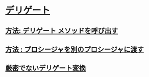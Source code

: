 # [デリゲート](index.md)
## [方法: デリゲート メソッドを呼び出す](how-to-invoke-a-delegate-method.md)
## [方法 : プロシージャを別のプロシージャに渡す](how-to-pass-procedures-to-another-procedure.md)
## [厳密でないデリゲート変換](relaxed-delegate-conversion.md)
